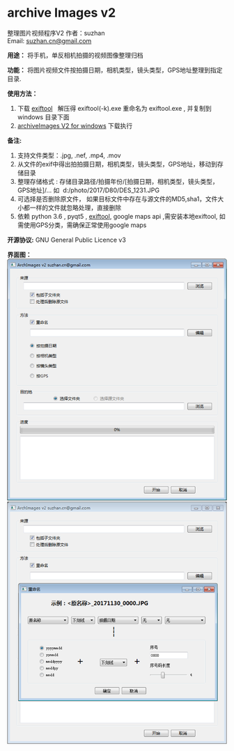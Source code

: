 # archive Images v2
整理图片视频程序V2
作者：suzhan  
Email: suzhan.cn@gmail.com  

**用途：**
将手机，单反相机拍摄的视频图像整理归档

**功能：** 
将图片视频文件按拍摄日期，相机类型，镜头类型，GPS地址整理到指定目录.

**使用方法：**
1. 下载 [exiftool](https://www.sno.phy.queensu.ca/~phil/exiftool/exiftool-10.64.zip) 
   解压得 exiftool(-k).exe 重命名为 exiftool.exe , 并复制到windows 目录下面
2. [archiveImages V2 for windows](https://github.com/suzhan/archiveImages/blob/master/archiveImagesV2.exe) 下载执行

**备注:**
1. 支持文件类型：.jpg, .nef, .mp4, .mov  
2. 从文件的exif中得出拍拍摄日期，相机类型，镜头类型，GPS地址，移动到存储目录
3. 整理存储格式 : 存储目录路径/拍摄年份/[拍摄日期，相机类型，镜头类型，GPS地址]/... 如  d:/photo/2017/D80/DES_1231.JPG  
4. 可选择是否删除原文件， 如果目标文件中存在与源文件的MD5,sha1，文件大小都一样的文件就忽略处理，直接删除       
5. 依赖 python 3.6 , pyqt5 , [exiftool](https://www.sno.phy.queensu.ca/~phil/exiftool/), google maps api ,需安装本地exiftool, 如需使用GPS分类，需确保正常使用google maps

**开源协议:** GNU General Public Licence v3

**界面图：**  
![image](https://github.com/suzhan/archiveImages/blob/master/1.PNG)
![image](https://github.com/suzhan/archiveImages/blob/master/2.PNG)


